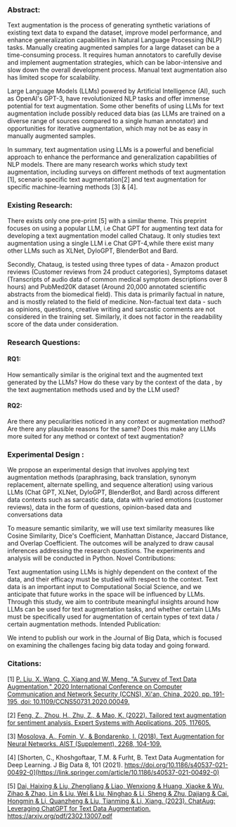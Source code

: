 
### Abstract:

Text augmentation is the process of generating synthetic variations of existing text data to expand the dataset, improve model performance, and enhance generalization capabilities in Natural Language Processing (NLP) tasks. Manually creating augmented samples for a large dataset can be a time-consuming process. It requires human annotators to carefully devise and implement augmentation strategies, which can be labor-intensive and slow down the overall development process. Manual text augmentation also has limited scope for scalability.

Large Language Models (LLMs) powered by Artificial Intelligence (AI), such as OpenAI's GPT-3, have revolutionized NLP tasks and offer immense potential for text augmentation. Some other benefits of using LLMs for text augmentation include possibly reduced data bias (as LLMs are trained on a diverse range of sources compared to a single human annotator) and opportunities for iterative augmentation, which may not be as easy in manually augmented samples.

In summary, text augmentation using LLMs is a powerful and beneficial approach to enhance the performance and generalization capabilities of NLP models. There are many research works which study text augmentation, including surveys on different methods of text augmentation [1], scenario specific text augmentation[2] and text augmentation for specific machine-learning methods [3] & [4]. 

### Existing Research:

There exists only one pre-print [5] with a similar theme. This preprint focuses on using a popular LLM, i.e Chat GPT for augmenting text data for developing a text augmentation model called Chataug. It only studies text augmentation using a single LLM i.e Chat GPT-4,while there exist many other LLMs such as XLNet, DyloGPT, BlenderBot and Bard.

Secondly, Chataug, is tested using three types of data - Amazon product reviews (Customer reviews from 24 product categories), Symptoms dataset (Transcripts of audio data of common medical symptom descriptions over 8 hours) and PubMed20K dataset (Around 20,000 annotated scientific abstracts from the biomedical field). This data is primarily factual in nature, and is mostly related to the field of medicine. Non-factual text data - such as opinions, questions, creative writing and sarcastic comments are not considered in the training set. Similarly, it does not factor in the readability score of the data under consideration.

### Research Questions:

#### RQ1:
How semantically similar is the original text and the augmented text generated by the LLMs? How do these vary by the context of the data , by the text augmentation methods used and by the LLM used?

#### RQ2: 
Are there any peculiarities noticed in any context or augmentation method? Are there any plausible reasons for the same? Does this make any LLMs more suited for any method or context of text augmentation?

### Experimental Design :

We propose an experimental design that involves applying text augmentation methods (paraphrasing, back translation, synonym replacement, alternate spelling, and sequence alteration) using various LLMs (Chat GPT, XLNet, DyloGPT, BlenderBot, and Bard) across different data contexts such as  sarcastic data, data with varied emotions (customer reviews), data in the form of questions, opinion-based data and conversations data 

To measure semantic similarity, we will use text similarity measures like Cosine Similarity, Dice's Coefficient, Manhattan Distance, Jaccard Distance, and Overlap Coefficient. The outcomes will be analyzed to draw causal inferences addressing the research questions. The experiments and analysis will be conducted in Python.
Novel Contributions:

Text augmentation using LLMs is highly dependent on the context of the data, and their efficacy must be studied with respect to the context. Text data is an important input to Computational Social Science, and we anticipate that future works in the space will be influenced by LLMs. Through this study, we aim to contribute meaningful insights around how LLMs can be used for text augmentation tasks, and whether certain LLMs must be specifically used for augmentation of certain types of text data / certain augmentation methods.
Intended Publication:

We intend to publish our work in the  Journal of Big Data, which is focused on examining the challenges facing big data today and going forward.

### Citations:

[1] [P. Liu, X. Wang, C. Xiang and W. Meng, "A Survey of Text Data Augmentation," 2020 International Conference on Computer Communication and Network Security (CCNS), Xi'an, China, 2020, pp. 191-195, doi: 10.1109/CCNS50731.2020.00049.
](https://ieeexplore.ieee.org/document/9240734/)

[2] [Feng, Z., Zhou, H., Zhu, Z., & Mao, K. (2022). Tailored text augmentation for sentiment analysis. Expert Systems with Applications, 205, 117605.](https://www.sciencedirect.com/science/article/pii/S0957417422009162?ref=pdf_download&fr=RR-2&rr=7e01722bcc6b18d0)

[3] [Mosolova, A., Fomin, V., & Bondarenko, I. (2018). Text Augmentation for Neural Networks. AIST (Supplement), 2268, 104-109.
](https://ceur-ws.org/Vol-2268/paper11.pdf)

[4] [Shorten, C., Khoshgoftaar, T.M. & Furht, B. Text Data Augmentation for Deep Learning. J Big Data 8, 101 (2021). https://doi.org/10.1186/s40537-021-00492-0](https://link.springer.com/article/10.1186/s40537-021-00492-0)

[5] [Dai, Haixing & Liu, Zhengliang & Liao, Wenxiong & Huang, Xiaoke & Wu, Zihao & Zhao, Lin & Liu, Wei & Liu, Ninghao & Li, Sheng & Zhu, Dajiang & Cai, Hongmin & Li, Quanzheng & Liu, Tianming & Li, Xiang. (2023). ChatAug: Leveraging ChatGPT for Text Data Augmentation. 
](https://arxiv.org/pdf/2302.13007.pdf)https://arxiv.org/pdf/2302.13007.pdf

